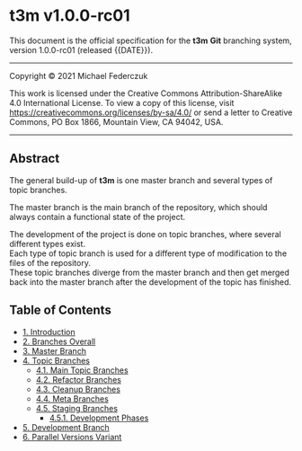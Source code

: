 <!-- TODO: release date -->

# t3m v1.0.0-rc01 #

This document is the official specification for the **t3m** **Git** branching system,
version 1.0.0-rc01 (released {{DATE}}).

---

Copyright &copy; 2021 Michael Federczuk

This work is licensed under the Creative Commons Attribution-ShareAlike 4.0 International License.
To view a copy of this license, visit <https://creativecommons.org/licenses/by-sa/4.0/> or send a letter to
Creative Commons, PO Box 1866, Mountain View, CA 94042, USA.

---

## Abstract ##

The general build-up of **t3m** is one master branch and several types of topic branches.

The master branch is the main branch of the repository, which should always contain a functional state of the project.

The development of the project is done on topic branches, where several different types exist.  
Each type of topic branch is used for a different type of modification to the files of the repository.  
These topic branches diverge from the master branch and then get merged back into the master branch after the
development of the topic has finished.

## Table of Contents ##

* [1. Introduction](introduction.md)
* [2. Branches Overall](branches-overall.md)
* [3. Master Branch](master-branch.md)
* [4. Topic Branches](topic-branches.md)
  * [4.1. Main Topic Branches](topic-branches/main-topics.md)
  * [4.2. Refactor Branches](topic-branches/refactor.md)
  * [4.3. Cleanup Branches](topic-branches/cleanup.md)
  * [4.4. Meta Branches](topic-branches/meta.md)
  * [4.5. Staging Branches](topic-branches/staging.md)
    * [4.5.1. Development Phases](topic-branches/development-phases.md)
* [5. Development Branch](development-branch.md)
* [6. Parallel Versions Variant](parallel-versions-variant.md)
